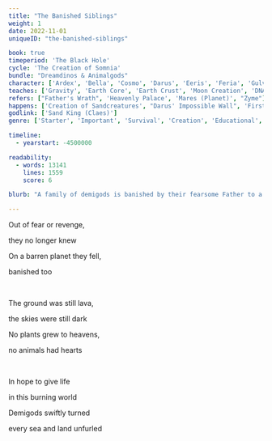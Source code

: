 ```yaml
---
title: "The Banished Siblings"
weight: 1
date: 2022-11-01
uniqueID: "the-banished-siblings"

book: true
timeperiod: 'The Black Hole'
cycle: 'The Creation of Somnia'
bundle: "Dreamdinos & Animalgods"
character: ['Ardex', 'Bella', 'Cosmo', 'Darus', 'Eeris', 'Feria', 'Gulvi', 'Hanah', 'Zandkoning (Claes)']
teaches: ['Gravity', 'Earth Core', 'Earth Crust', 'Moon Creation', 'DNA', 'Enzymes', 'Atmosphere']
refers: ["Father's Wrath", 'Heavenly Palace', 'Mares (Planet)', "Zyme"]
happens: ['Creation of Sandcreatures', "Darus' Impossible Wall", 'First Sea', 'Throne of Tomorrow', 'Tectonic Plates', 'Discovery DNA']
godlink: ['Sand King (Claes)']
genre: ['Starter', 'Important', 'Survival', 'Creation', 'Educational', 'Science', 'Family', 'Gods']

timeline:
  - yearstart: -4500000

readability:
  - words: 13141
    lines: 1559
    score: 6

blurb: "A family of demigods is banished by their fearsome Father to a burning planet. And transformed into animals. They must find answers and fast, for they won't survive long in this hellscape."

---
```


Out of fear or revenge, 

they no longer knew

On a barren planet they fell, 

banished too

&nbsp;

The ground was still lava, 

the skies were still dark

No plants grew to heavens, 

no animals had hearts

&nbsp;

In hope to give life 

in this burning world

Demigods swiftly turned 

every sea and land unfurled